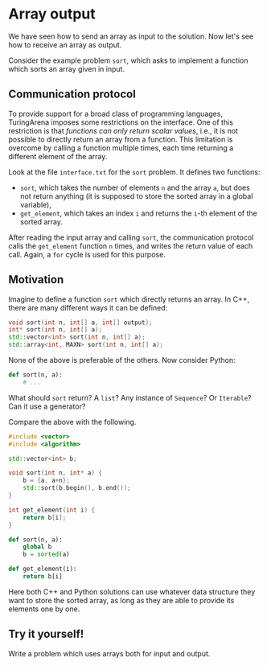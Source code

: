 # Array output

We have seen how to send an array as input to the solution.
Now let's see how to receive an array as output.

Consider the example problem `sort`,
which asks to implement a function which sorts an array given in input.

## Communication protocol

To provide support for a broad class of programming languages,
TuringArena imposes some restrictions on the interface.
One of this restriction is that *functions can only return scalar values*, i.e., it is not possible to directly return an array from a function.
This limitation is overcome by calling a function multiple times, each time returning a different element of the array.

Look at the file `interface.txt` for the `sort` problem.
It defines two functions:

- `sort`, which takes the number of elements `n` and the array `a`, but does not return anything (it is supposed to store the sorted array in a global variable),
- `get_element`, which takes an index `i` and returns the `i`-th element of the sorted array.

After reading the input array and calling `sort`,
the communication protocol calls the `get_element` function
`n` times, and writes the return value of each call.
Again, a `for` cycle is used for this purpose.

## Motivation

Imagine to define a function `sort` which directly returns an array.
In C++, there are many different ways it can be defined:

```c++
void sort(int n, int[] a, int[] output);
int* sort(int n, int[] a);
std::vector<int> sort(int n, int[] a);
std::array<int, MAXN> sort(int n, int[] a);
```

None of the above is preferable of the others.
Now consider Python:
```python
def sort(n, a):
    # ...
```

What should `sort` return? A `list`? Any instance of `Sequence`? Or `Iterable`? Can it use a generator?

Compare the above with the following.

```c++
#include <vector>
#include <algorithm>

std::vector<int> b;

void sort(int n, int* a) {
    b = {a, a+n};
    std::sort(b.begin(), b.end());
}

int get_element(int i) {
    return b[i];
}
```

```python
def sort(n, a):
    global b
    b = sorted(a)

def get_element(i):
    return b[i]
```

Here both C++ and Python solutions can use whatever data structure they want to store the sorted array,
as long as they are able to provide its elements one by one.

## Try it yourself!

Write a problem which uses arrays both for input and output.
